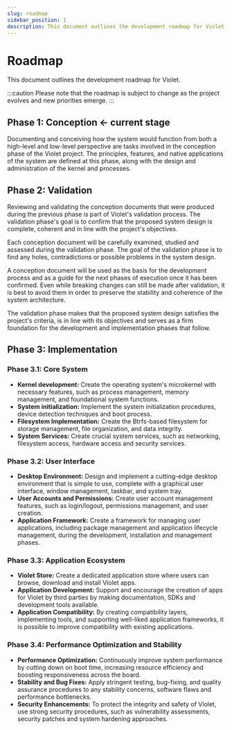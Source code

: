 ```yaml
---
slug: roadmap
sidebar_position: 1
description: This document outlines the development roadmap for Violet.
---
```


# Roadmap

This document outlines the development roadmap for Violet.

:::caution
Please note that the roadmap is subject to change as the project evolves and new
priorities emerge.
:::

## Phase 1: Conception <- current stage

Documenting and conceiving how the system would function from both a high-level and low-level perspective are tasks involved in the conception phase of the Violet project. The principles, features, and native applications of the system are defined at this phase, along with the design and administration of the kernel and processes.

## Phase 2: Validation

Reviewing and validating the conception documents that were produced during the previous
phase is part of Violet's validation process. The validation phase's goal is to confirm
that the proposed system design is complete, coherent and in line with the project's
objectives.

Each conception document will be carefully examined, studied and assessed during the
validation phase. The goal of the validation phase is to find any holes, contradictions
or possible problems in the system design.

A conception document will be used as the basis for the development process and as a
guide for the next phases of execution once it has been confirmed. Even while breaking
changes can still be made after validation, it is best to avoid them in order to preserve
the stability and coherence of the system architecture.

The validation phase makes that the proposed system design satisfies the project's
criteria, is in line with its objectives and serves as a firm foundation for the
development and implementation phases that follow.

## Phase 3: Implementation

### Phase 3.1: Core System

- **Kernel development:** Create the operating system's microkernel with necessary features, such as process management, memory management, and foundational system functions.
- **System initialization:** Implement the system initialization procedures, device detection techniques and boot process.
- **Filesystem Implementation:** Create the Btrfs-based filesystem for storage management, file organization, and data integrity.
- **System Services:** Create crucial system services, such as networking, filesystem access, hardware access and security services.

### Phase 3.2: User Interface

- **Desktop Environment:** Design and implement a cutting-edge desktop environment that is simple to use, complete with a graphical user interface, window management, taskbar, and system tray.
- **User Accounts and Permissions:** Create user account management features, such as login/logout, permissions management, and user creation.
- **Application Framework:** Create a framework for managing user applications, including package management and application lifecycle management, during the development, installation and management phases.

### Phase 3.3: Application Ecosystem

- **Violet Store:** Create a dedicated application store where users can browse, download and install Violet apps.
- **Application Development:** Support and encourage the creation of apps for Violet by third parties by making documentation, SDKs and development tools available.
- **Application Compatibility:** By creating compatibility layers, implementing tools, and supporting well-liked application frameworks, it is possible to improve compatibility with existing applications.

### Phase 3.4: Performance Optimization and Stability

- **Performance Optimization:** Continuously improve system performance by cutting down on boot time, increasing resource efficiency and boosting responsiveness across the board.
- **Stability and Bug Fixes:** Apply stringent testing, bug-fixing, and quality assurance procedures to any stability concerns, software flaws and performance bottlenecks.
- **Security Enhancements:** To protect the integrity and safety of Violet, use strong security procedures, such as vulnerability assessments, security patches and system hardening approaches.
